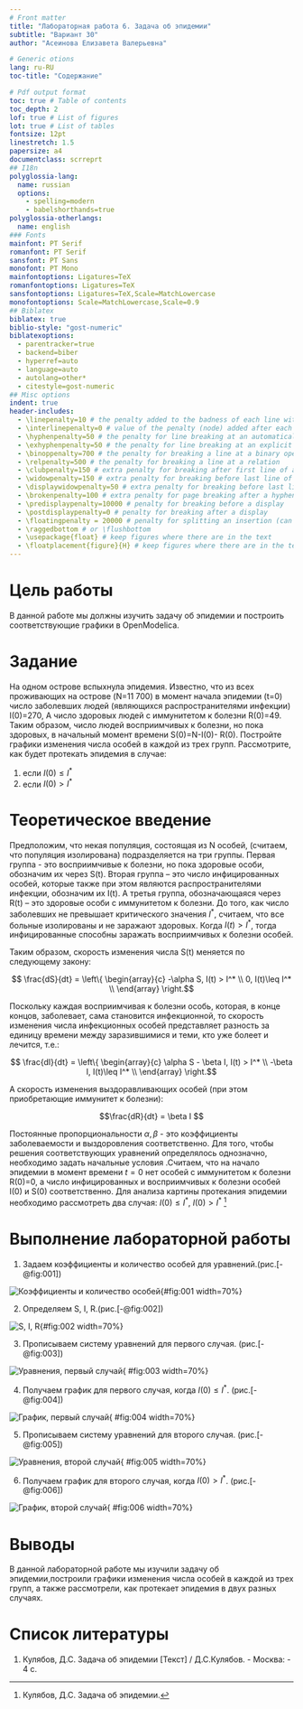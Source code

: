 ```yaml
---
# Front matter
title: "Лабораторная работа 6. Задача об эпидемии"
subtitle: "Вариант 30"
author: "Асеинова Елизавета Валерьевна"

# Generic otions
lang: ru-RU
toc-title: "Содержание"

# Pdf output format
toc: true # Table of contents
toc_depth: 2
lof: true # List of figures
lot: true # List of tables
fontsize: 12pt
linestretch: 1.5
papersize: a4
documentclass: scrreprt
## I18n
polyglossia-lang:
  name: russian
  options:
	- spelling=modern
	- babelshorthands=true
polyglossia-otherlangs:
  name: english
### Fonts
mainfont: PT Serif
romanfont: PT Serif
sansfont: PT Sans
monofont: PT Mono
mainfontoptions: Ligatures=TeX
romanfontoptions: Ligatures=TeX
sansfontoptions: Ligatures=TeX,Scale=MatchLowercase
monofontoptions: Scale=MatchLowercase,Scale=0.9
## Biblatex
biblatex: true
biblio-style: "gost-numeric"
biblatexoptions:
  - parentracker=true
  - backend=biber
  - hyperref=auto
  - language=auto
  - autolang=other*
  - citestyle=gost-numeric
## Misc options
indent: true
header-includes:
  - \linepenalty=10 # the penalty added to the badness of each line within a paragraph (no associated penalty node) Increasing the value makes tex try to have fewer lines in the paragraph.
  - \interlinepenalty=0 # value of the penalty (node) added after each line of a paragraph.
  - \hyphenpenalty=50 # the penalty for line breaking at an automatically inserted hyphen
  - \exhyphenpenalty=50 # the penalty for line breaking at an explicit hyphen
  - \binoppenalty=700 # the penalty for breaking a line at a binary operator
  - \relpenalty=500 # the penalty for breaking a line at a relation
  - \clubpenalty=150 # extra penalty for breaking after first line of a paragraph
  - \widowpenalty=150 # extra penalty for breaking before last line of a paragraph
  - \displaywidowpenalty=50 # extra penalty for breaking before last line before a display math
  - \brokenpenalty=100 # extra penalty for page breaking after a hyphenated line
  - \predisplaypenalty=10000 # penalty for breaking before a display
  - \postdisplaypenalty=0 # penalty for breaking after a display
  - \floatingpenalty = 20000 # penalty for splitting an insertion (can only be split footnote in standard LaTeX)
  - \raggedbottom # or \flushbottom
  - \usepackage{float} # keep figures where there are in the text
  - \floatplacement{figure}{H} # keep figures where there are in the text
---
```


# Цель работы

В данной работе мы должны изучить задачу об эпидемии и построить соответствующие графики в OpenModelica.

# Задание
На одном острове вспыхнула эпидемия. Известно, что из всех проживающих на острове (N=11 700) в момент начала эпидемии (t=0) число заболевших людей (являющихся распространителями инфекции) I(0)=270, А число здоровых людей с иммунитетом к болезни R(0)=49. Таким образом, число людей восприимчивых к болезни, но пока здоровых, в начальный момент времени S(0)=N-I(0)- R(0).
Постройте графики изменения числа особей в каждой из трех групп.
Рассмотрите, как будет протекать эпидемия в случае: 

1) если $I(0)\leq I^*$
2) если $I(0) > I^*$

# Теоретическое введение
Предположим, что некая популяция, состоящая из N особей, (считаем, что популяция изолирована) подразделяется на три группы. Первая группа - это восприимчивые к болезни, но пока здоровые особи, обозначим их через S(t). Вторая группа – это число
инфицированных особей, которые также при этом являются распространителями инфекции, обозначим их I(t). А третья группа, обозначающаяся через R(t) – это здоровые особи с иммунитетом к болезни.
До того, как число заболевших не превышает критического значения
$I^*$, считаем, что все больные изолированы и не заражают здоровых. Когда $I(t)>I^*$, тогда инфицированные способны заражать восприимчивых к болезни особей.

Таким образом, скорость изменения числа S(t) меняется по следующему
закону:

$$ \frac{dS}{dt} =  \left\{
\begin{array}{c}
-\alpha S, I(t) > I^* \\
0, I(t)\leq I^*   \\
\end{array}
\right.$$

Поскольку каждая восприимчивая к болезни особь, которая, в конце концов, заболевает, сама становится инфекционной, то скорость изменения числа инфекционных особей представляет разность за единицу времени между заразившимися и теми, кто уже болеет и лечится, т.е.:

$$ \frac{dI}{dt} =  \left\{
\begin{array}{c}
\alpha S - \beta I, I(t) > I^* \\ 
-\beta I, I(t)\leq I^*   \\
\end{array}
\right.$$

А скорость изменения выздоравливающих особей (при этом приобретающие
иммунитет к болезни):

$$\frac{dR}{dt} = \beta I $$

Постоянные пропорциональности $\alpha, \beta$ - это коэффициенты заболеваемости и выздоровления соответственно.
Для того, чтобы решения соответствующих уравнений определялось
однозначно, необходимо задать начальные условия .Считаем, что на начало эпидемии в момент времени
$t = 0$ нет особей с иммунитетом к болезни R(0)=0, а
число инфицированных и восприимчивых к болезни особей
I(0) и S(0) соответственно. Для анализа картины протекания эпидемии необходимо рассмотреть два случая: $I(0)\leq I^*$, $I(0) > I^*$ [^1]

# Выполнение лабораторной работы

1. Задаем коэффициенты и количество особей для уравнений.(риc.[-@fig:001])

![Коэффициенты и количество особей](screens/1.png){#fig:001 width=70%}

2. Определяем S, I, R.(риc.[-@fig:002])

![S, I, R](screens/2.png){#fig:002 width=70%}

3. Прописываем систему уравнений для первого случая. (риc.[-@fig:003])

![Уравнения, первый случай](screens/3.png){ #fig:003 width=70%}

4. Получаем график для первого случая, когда $I(0)\leq I^*$. (риc.[-@fig:004])

![График, первый случай](screens/5.png){ #fig:004 width=70%}

5. Прописываем систему уравнений для второго случая. (риc.[-@fig:005])

![Уравнения, второй случай](screens/4.png){ #fig:005 width=70%}

6. Получаем график для второго случая, когда $I(0) > I^*$. (риc.[-@fig:006])

![График, второй случай](screens/6.png){ #fig:006 width=70%}


# Выводы 

В данной лабораторной работе мы изучили задачу об эпидемии,построили графики изменения числа особей в каждой из трех групп, а также рассмотрели, как протекает эпидемия в двух разных случаях. 

# Список литературы

1. Кулябов, Д.С. Задача об эпидемии [Текст] / Д.С.Кулябов. - Москва: - 4 с.

[^1]: Кулябов, Д.С. Задача об эпидемии.